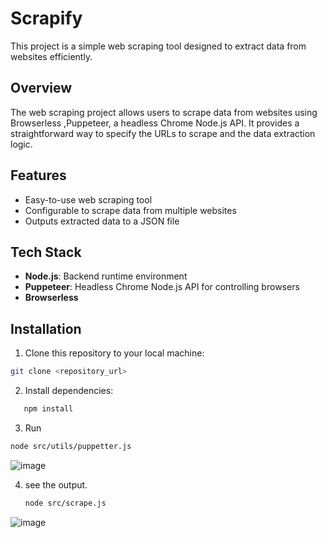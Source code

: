 # Scrapify

This project is a simple web scraping tool designed to extract data from websites efficiently.

## Overview

The web scraping project allows users to scrape data from websites using Browserless ,Puppeteer, a headless Chrome Node.js API. It provides a straightforward way to specify the URLs to scrape and the data extraction logic.

## Features

- Easy-to-use web scraping tool
- Configurable to scrape data from multiple websites
- Outputs extracted data to a JSON file

## Tech Stack

- **Node.js**: Backend runtime environment
- **Puppeteer**: Headless Chrome Node.js API for controlling browsers
- **Browserless**

## Installation

1. Clone this repository to your local machine:

```bash
git clone <repository_url>
```
2. Install dependencies:
```bash
   npm install
```
3. Run
```bash
node src/utils/puppetter.js
```
![image](https://github.com/sneha-4-22/Web_scrapper/assets/112711068/5f255249-f58d-4a62-b61e-f9789a9ec8eb)

4. see the output.
    ```bash
   node src/scrape.js
   ```
![image](https://github.com/sneha-4-22/Web_scrapper/assets/112711068/b7c2fe53-313e-426f-a012-00705be16e81)
